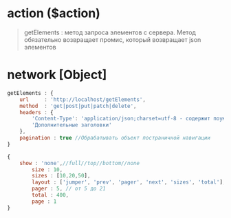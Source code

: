 # action ($action)
> getElements : метод запроса элементов с сервера. Метод обязательно возвращает промис, который возвращает json элементов 

# network [Object]
```javascript
getElements : {
    url     : 'http://localhost/getElements',
    method  : 'get|post|put|patch|delete',
    headers : {
        'Content-Type': 'application/json;charset=utf-8 - содержит поумолчанию', 
        'Дополнительные заголовки'
    },
    pagination : true //Обрабатывать объект постраничной навигации
}
```

```javascript
{
    show : 'none',//full//top//bottom//none
        size : 10,
        sizes : [10,20,50],
        layout : ['jumper', 'prev', 'pager', 'next', 'sizes', 'total'],
        pager : 5, // от 5 до 21
        total : 400,
        page : 1
}
```
